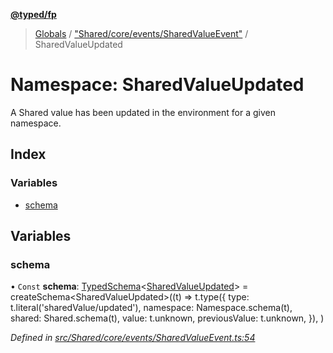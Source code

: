 **[@typed/fp](../README.md)**

> [Globals](../globals.md) / ["Shared/core/events/SharedValueEvent"](_shared_core_events_sharedvalueevent_.md) / SharedValueUpdated

# Namespace: SharedValueUpdated

A Shared value has been updated in the environment for a given namespace.

## Index

### Variables

* [schema](_shared_core_events_sharedvalueevent_.sharedvalueupdated.md#schema)

## Variables

### schema

• `Const` **schema**: [TypedSchema](../interfaces/_io_typedschema_.typedschema.md)\<[SharedValueUpdated](_shared_core_events_sharedvalueevent_.sharedvalueupdated.md)> = createSchema\<SharedValueUpdated>((t) => t.type({ type: t.literal('sharedValue/updated'), namespace: Namespace.schema(t), shared: Shared.schema(t), value: t.unknown, previousValue: t.unknown, }), )

*Defined in [src/Shared/core/events/SharedValueEvent.ts:54](https://github.com/TylorS/typed-fp/blob/ac98ca1/src/Shared/core/events/SharedValueEvent.ts#L54)*
